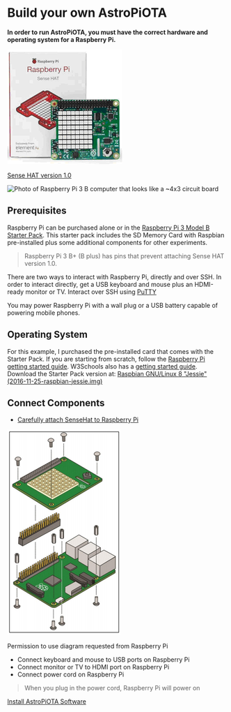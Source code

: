 # Build your own AstroPiOTA

**In order to run AstroPiOTA, you must have the correct hardware and operating system for a Raspberry Pi.**

![Photo of Sense Hat that looks like a slightly smaller circuit board with LED light panel](../RasSenseHat.png)

[Sense HAT version 1.0](https://thepihut.com/products/raspberry-pi-sense-hat-astro-pi)

![Photo of Raspberry Pi 3 B computer that looks like a ~4x3 circuit board](../RaspPi.png)

## Prerequisites

Raspberry Pi can be purchased alone or in the [Raspberry Pi 3 Model B Starter Pack](https://www.digikey.com/catalog/en/partgroup/raspberry-pi-3-model-b-starter-pack-includes-a-raspberry-pi-3/70316?utm_adgroup=Kits&slid=&gclid=CjwKCAiAl7PgBRBWEiwAzFhmml25rcO7V-oO0hwQ4RdoVFCj-Sj2AnGcsFBi8ArlMDn74owwLJaywBoCBhUQAvD_BwE). This starter pack includes the SD Memory Card with Raspbian pre-installed plus some additional components for other experiments.

> Raspberry Pi 3 B+ (B plus) has pins that prevent attaching Sense HAT version 1.0. 

There are two ways to interact with Raspberry Pi, directly and over SSH.  In order to interact directly, get a USB keyboard and mouse plus an HDMI-ready monitor or TV.  Interact over SSH using [PuTTY](https://www.chiark.greenend.org.uk/~sgtatham/putty/latest.html)

You may power Raspberry Pi with a wall plug or a USB battery capable of powering mobile phones.
 
## Operating System

For this example, I purchased the pre-installed card that comes with the Starter Pack. If you are starting from scratch, follow the [Raspberry Pi getting started guide](https://projects.raspberrypi.org/en/projects/raspberry-pi-getting-started/2).  W3Schools also has a [getting started guide](https://www.w3schools.com/nodejs/nodejs_raspberrypi.asp).  Download the Starter Pack version at: [Raspbian GNU/Linux 8 "Jessie" (2016-11-25-raspbian-jessie.img)](http://downloads.raspberrypi.org/raspbian/images/)

## Connect Components

- [Carefully attach SenseHat to Raspberry Pi](https://docs-emea.rs-online.com/webdocs/1436/0900766b81436bef.pdf)

![Screen capture of crontab file update described in text](../RasSen2Ras.png)

Permission to use diagram requested from Raspberry Pi

- Connect keyboard and mouse to USB ports on Raspberry Pi
- Connect monitor or TV to HDMI port on Raspberry Pi
- Connect power cord on Raspberry Pi

>When you plug in the power cord, Raspberry Pi will power on

[Install AstroPiOTA Software](../how-to-guides/InstallIT.md)
